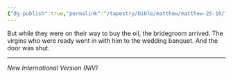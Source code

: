```yaml
---
{"dg-publish":true,"permalink":"/tapestry/bible/matthew/matthew-25-10/","title":"Matthew 25:10","tags":["bible-verse","bible-verse"],"dgHomeLink":true,"dgShowLocalGraph":true,"dgEnableSearch":true}
---
```



But while they were on their way to buy the oil, the bridegroom arrived. The virgins who were ready went in with him to the wedding banquet. And the door was shut. 

---
*New International Version (NIV)*
